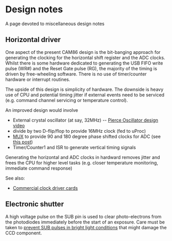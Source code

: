# Design notes

A page devoted to miscellaneous design notes

## Horizontal driver

One aspect of the present CAM86 design is the bit-banging approach for generating the clocking for the horizontal shift register and the ADC clocks. 
Whilst there is some hardware dedicated to generating the USB FIFO write pulse (WR#) and the Reset Gate pulse (RG), the majority of the timing is
driven by free-wheeling software. There is no use of timer/counter hardware or interrupt routines.

The upside of this design is simplicity of hardware. The downside is heavy use of CPU and potential timing jitter if external events need to be serviced
(e.g. command channel servicing or temperature control).

An improved design would involve

* External crystal oscillator (at say, 32MHz) -- [Pierce Oscillator design video](https://www.youtube.com/watch?v=5StwZCeNzVU)
* divide by two D-flip/flop to provide 16MHz clock (fed to uProc)
* [MUX](https://www.ti.com/lit/ds/symlink/cd74hct253.pdf?ts=1601865485514&ref_url=https%253A%252F%252Fwww.google.com%252F)
to provide 90 and 180 degree phase shifted clocks for ADC (see [this post](https://electronics.stackexchange.com/questions/310627/two-phase-clock-on-a-breadboard))
* Timer/Counter1 and ISR to generate vertical timing signals

Generating the horizontal and ADC clocks in hardward removes jitter and frees the CPU for higher level tasks (e.g. closer temperature monitoring, 
immediate command response)

See also:

* [Commercial clock driver cards](http://www.pulseinstruments.com/drivers/)

## Electronic shutter

A high voltage pulse on the SUB pin is used to clear photo-electrons from the photodiodes immediately before the start of an exposure. Care must be taken
to [prevent SUB pulses in bright light conditions](https://www.onsemi.com/pub/Collateral/AND9183-D.PDF) that might damage the CCD component.

